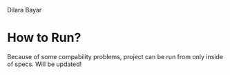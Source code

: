 Dilara Bayar

# How to Run?

Because of some compability problems, project can be run from only inside of specs. Will be updated!
